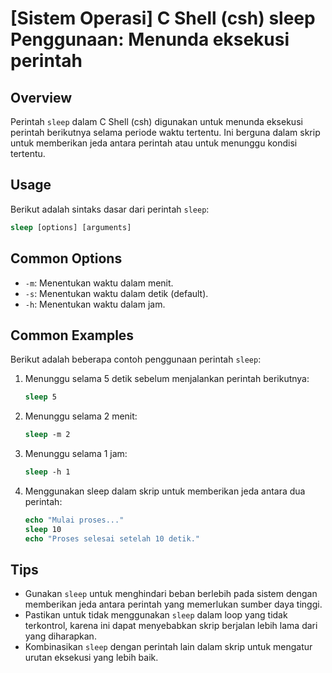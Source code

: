 # [Sistem Operasi] C Shell (csh) sleep Penggunaan: Menunda eksekusi perintah

## Overview
Perintah `sleep` dalam C Shell (csh) digunakan untuk menunda eksekusi perintah berikutnya selama periode waktu tertentu. Ini berguna dalam skrip untuk memberikan jeda antara perintah atau untuk menunggu kondisi tertentu.

## Usage
Berikut adalah sintaks dasar dari perintah `sleep`:

```csh
sleep [options] [arguments]
```

## Common Options
- `-m`: Menentukan waktu dalam menit.
- `-s`: Menentukan waktu dalam detik (default).
- `-h`: Menentukan waktu dalam jam.

## Common Examples
Berikut adalah beberapa contoh penggunaan perintah `sleep`:

1. Menunggu selama 5 detik sebelum menjalankan perintah berikutnya:
   ```csh
   sleep 5
   ```

2. Menunggu selama 2 menit:
   ```csh
   sleep -m 2
   ```

3. Menunggu selama 1 jam:
   ```csh
   sleep -h 1
   ```

4. Menggunakan sleep dalam skrip untuk memberikan jeda antara dua perintah:
   ```csh
   echo "Mulai proses..."
   sleep 10
   echo "Proses selesai setelah 10 detik."
   ```

## Tips
- Gunakan `sleep` untuk menghindari beban berlebih pada sistem dengan memberikan jeda antara perintah yang memerlukan sumber daya tinggi.
- Pastikan untuk tidak menggunakan `sleep` dalam loop yang tidak terkontrol, karena ini dapat menyebabkan skrip berjalan lebih lama dari yang diharapkan.
- Kombinasikan `sleep` dengan perintah lain dalam skrip untuk mengatur urutan eksekusi yang lebih baik.